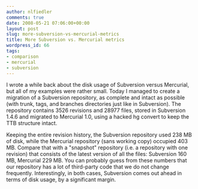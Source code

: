 ```yaml
---
author: nlfiedler
comments: true
date: 2008-05-21 07:06:00+00:00
layout: post
slug: more-subversion-vs-mercurial-metrics
title: More Subversion vs. Mercurial metrics
wordpress_id: 66
tags:
- comparison
- mercurial
- subversion
---
```


I wrote a while back about the disk usage of Subversion versus Mercurial, but all of my examples were rather small. Today I managed to create a migration of a Subversion repository, as complete and intact as possible (with trunk, tags, and branches directories just like in Subversion). The repository contains 3526 revisions and 28977 files, stored in Subversion 1.4.6 and migrated to Mercurial 1.0, using a hacked hg convert to keep the TTB structure intact.

Keeping the entire revision history, the Subversion repository used 238 MB of disk, while the Mercurial repository (sans working copy) occupied 403 MB. Compare that with a "snapshot" repository (i.e. a repository with one revision) that consists of the latest version of all the files: Subversion 160 MB, Mercurial 229 MB. You can probably guess from these numbers that our repository has a lot of third-party code that we do not change frequently. Interestingly, in both cases, Subversion comes out ahead in terms of disk usage, by a significant margin.
